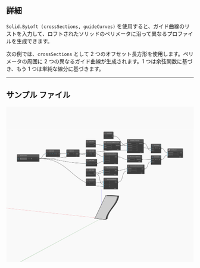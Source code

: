 <!--- Autodesk.DesignScript.Geometry.Solid.ByLoft(crossSections, guideCurves) --->
<!--- L2FVRQ5TN5PVLYNQW2GAMUC7ERMJJMQS7TSOYXVL75IED5KQPCPQ --->
## 詳細
`Solid.ByLoft (crossSections, guideCurves)` を使用すると、ガイド曲線のリストを入力して、ロフトされたソリッドのペリメータに沿って異なるプロファイルを生成できます。

次の例では、`crossSections` として 2 つのオフセット長方形を使用します。ペリメータの周囲に 2 つの異なるガイド曲線が生成されます。1 つは余弦関数に基づき、もう 1 つは単純な線分に基づきます。

___
## サンプル ファイル

![ByLoft (crossSections, guideCurves)](./L2FVRQ5TN5PVLYNQW2GAMUC7ERMJJMQS7TSOYXVL75IED5KQPCPQ_img.jpg)


